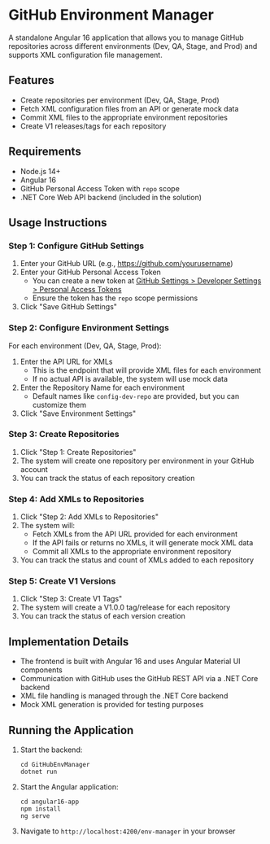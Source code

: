# GitHub Environment Manager

A standalone Angular 16 application that allows you to manage GitHub repositories across different environments (Dev, QA, Stage, and Prod) and supports XML configuration file management.

## Features

- Create repositories per environment (Dev, QA, Stage, Prod)
- Fetch XML configuration files from an API or generate mock data
- Commit XML files to the appropriate environment repositories
- Create V1 releases/tags for each repository

## Requirements

- Node.js 14+
- Angular 16
- GitHub Personal Access Token with `repo` scope
- .NET Core Web API backend (included in the solution)

## Usage Instructions

### Step 1: Configure GitHub Settings

1. Enter your GitHub URL (e.g., https://github.com/yourusername)
2. Enter your GitHub Personal Access Token
   - You can create a new token at [GitHub Settings > Developer Settings > Personal Access Tokens](https://github.com/settings/tokens/new)
   - Ensure the token has the `repo` scope permissions
3. Click "Save GitHub Settings"

### Step 2: Configure Environment Settings

For each environment (Dev, QA, Stage, Prod):

1. Enter the API URL for XMLs 
   - This is the endpoint that will provide XML files for each environment
   - If no actual API is available, the system will use mock data
2. Enter the Repository Name for each environment
   - Default names like `config-dev-repo` are provided, but you can customize them
3. Click "Save Environment Settings"

### Step 3: Create Repositories

1. Click "Step 1: Create Repositories"
2. The system will create one repository per environment in your GitHub account
3. You can track the status of each repository creation

### Step 4: Add XMLs to Repositories

1. Click "Step 2: Add XMLs to Repositories"
2. The system will:
   - Fetch XMLs from the API URL provided for each environment
   - If the API fails or returns no XMLs, it will generate mock XML data
   - Commit all XMLs to the appropriate environment repository
3. You can track the status and count of XMLs added to each repository

### Step 5: Create V1 Versions

1. Click "Step 3: Create V1 Tags"
2. The system will create a V1.0.0 tag/release for each repository
3. You can track the status of each version creation

## Implementation Details

- The frontend is built with Angular 16 and uses Angular Material UI components
- Communication with GitHub uses the GitHub REST API via a .NET Core backend
- XML file handling is managed through the .NET Core backend
- Mock XML generation is provided for testing purposes

## Running the Application

1. Start the backend:
   ```
   cd GitHubEnvManager
   dotnet run
   ```

2. Start the Angular application:
   ```
   cd angular16-app
   npm install
   ng serve
   ```

3. Navigate to `http://localhost:4200/env-manager` in your browser

